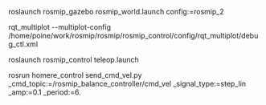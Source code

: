 

roslaunch rosmip_gazebo rosmip_world.launch config:=rosmip_2

rqt_multiplot --multiplot-config /home/poine/work/rosmip/rosmip/rosmip_control/config/rqt_multiplot/debug_ctl.xml

roslaunch rosmip_control  teleop.launch

rosrun homere_control send_cmd_vel.py _cmd_topic:=/rosmip_balance_controller/cmd_vel _signal_type:=step_lin _amp:=0.1 _period:=6.

